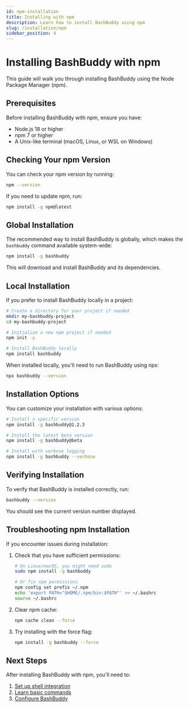 ```yaml
---
id: npm-installation
title: Installing with npm
description: Learn how to install BashBuddy using npm
slug: /installation/npm
sidebar_position: 4
---
```


# Installing BashBuddy with npm

This guide will walk you through installing BashBuddy using the Node Package Manager (npm).

## Prerequisites

Before installing BashBuddy with npm, ensure you have:

- Node.js 18 or higher
- npm 7 or higher
- A Unix-like terminal (macOS, Linux, or WSL on Windows)

## Checking Your npm Version

You can check your npm version by running:

```bash
npm --version
```

If you need to update npm, run:

```bash
npm install -g npm@latest
```

## Global Installation

The recommended way to install BashBuddy is globally, which makes the `bashbuddy` command available system-wide:

```bash
npm install -g bashbuddy
```

This will download and install BashBuddy and its dependencies.

## Local Installation

If you prefer to install BashBuddy locally in a project:

```bash
# Create a directory for your project if needed
mkdir my-bashbuddy-project
cd my-bashbuddy-project

# Initialize a new npm project if needed
npm init -y

# Install BashBuddy locally
npm install bashbuddy
```

When installed locally, you'll need to run BashBuddy using npx:

```bash
npx bashbuddy --version
```

## Installation Options

You can customize your installation with various options:

```bash
# Install a specific version
npm install -g bashbuddy@1.2.3

# Install the latest beta version
npm install -g bashbuddy@beta

# Install with verbose logging
npm install -g bashbuddy --verbose
```

## Verifying Installation

To verify that BashBuddy is installed correctly, run:

```bash
bashbuddy --version
```

You should see the current version number displayed.

## Troubleshooting npm Installation

If you encounter issues during installation:

1. Check that you have sufficient permissions:

   ```bash
   # On Linux/macOS, you might need sudo
   sudo npm install -g bashbuddy

   # Or fix npm permissions
   npm config set prefix ~/.npm
   echo 'export PATH="$HOME/.npm/bin:$PATH"' >> ~/.bashrc
   source ~/.bashrc
   ```

2. Clear npm cache:

   ```bash
   npm cache clean --force
   ```

3. Try installing with the force flag:
   ```bash
   npm install -g bashbuddy --force
   ```

## Next Steps

After installing BashBuddy with npm, you'll need to:

1. [Set up shell integration](/installation/shell-integration)
2. [Learn basic commands](/basic-commands)
3. [Configure BashBuddy](/configuration)
